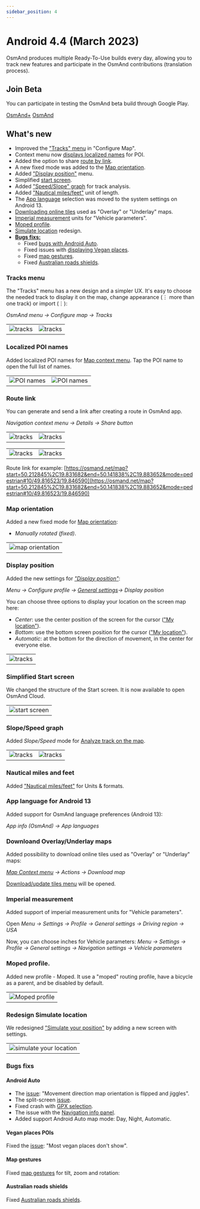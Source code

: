 ```yaml
---
sidebar_position: 4
---
```


# Android 4.4 (March 2023)

OsmAnd produces multiple Ready-To-Use builds every day, allowing you to track new features and participate in the OsmAnd contributions (translation process).

## Join Beta
You can participate in testing the OsmAnd beta build through Google Play. 

<div class="button-row">
  <a class="button button--active" href="https://play.google.com/apps/testing/net.osmand.plus">OsmAnd+</a>
  <a class="button button--active" href="https://play.google.com/apps/testing/net.osmand">OsmAnd</a>
</div>

## What's new


* Improved the ["Tracks" menu](#tracks-menu) in "Configure Map".
* Context menu now [displays localized names](#localized-poi-names) for POI.
* Added the option to share [route by link](#route-link).
* A new fixed mode was added to the [Map orientation](#map-orientation).
* Added ["Display position"](#display-position) menu.
* Simplified [start screen](#simplified-start-screen).
* Added ["Speed/Slope" graph](#speedslope-graph) for track analysis.
* Added ["Nautical miles/feet"](#nautical-miles-and-feet) unit of length.
* The [App language](#app-language-for-android-13) selection was moved to the system settings on Android 13.
* [Downloading online tiles](#downloand-overlayunderlay-maps) used as "Overlay" or "Underlay" maps.
* [Imperial measurement](#imperial-measurement) units for "Vehicle parameters".
* [Moped profile](#moped-profile).
* [Simulate location](#redesign-simulate-location) redesign.
* [**Bugs fixs:**](#bugs-fixs)
  * Fixed [bugs with Android Auto](#android-auto).
  * Fixed issues with [displaying Vegan places](#vegan-places-pois).
  * Fixed [map gestures](#map-gestures).
  * Fixed [Australian roads shields](#australian-roads-shields).



### Tracks menu

The "Tracks" menu has a new design and a simpler UX. It's easy to choose the needed track to display it on the map, change appearance (&#8942; more than one track) or import (&#8942;):  

_OsmAnd menu → Configure map → Tracks_

<table class="blogimage">
  <tr>
    <td><img src={require('@site/blog/2023-03-01-android-4-4/tracks_menu.png').default} alt="tracks"/></td>
    <td><img src={require('@site/blog/2023-03-01-android-4-4/tracks_menu_1.png').default} alt="tracks"/></td>
    </tr>
</table> 

### Localized POI names

Added localized POI names for [Map context menu](../user/map/map-context-menu.md#alternative-names). Tap the POI name to open the full list of names.  

<table class="blogimage">
  <tr>
    <td><img src={require('@site/static/img/map/alternative_names_andr_1.png').default} alt="POI names"/></td>
    <td><img src={require('@site/static/img/map/alternative_names_andr.png').default} alt="POI names"/></td>
    </tr>
</table> 

### Route link

You can generate and send a link after creating a route in OsmAnd app.

_Navigation context menu → Details → Share button_

<table class="blogimage">
  <tr>
    <td><img src={require('@site/blog/2023-03-01-android-4-4/nav_link.png').default} alt="tracks"/></td>
    <td><img src={require('@site/blog/2023-03-01-android-4-4/nav_link_1.png').default} alt="tracks"/></td>
    </tr>
</table> 


<table class="blogimage">
  <tr>
    <td><img src={require('@site/blog/2023-03-01-android-4-4/nav_link_2.png').default} alt="tracks"/></td>
    <td><img src={require('@site/blog/2023-03-01-android-4-4/nav_link_3.png').default} alt="tracks"/></td>
    </tr>
</table> 

Route link for example:  [https://osmand.net/map?start=50.212845%2C19.831682&end=50.141838%2C19.883652&mode=pedestrian#10/49.816523/19.846590](https://osmand.net/map?start=50.212845%2C19.831682&end=50.141838%2C19.883652&mode=pedestrian#10/49.816523/19.846590)


### Map orientation 

Added a new fixed mode for [Map orientation](../user/map/interact-with-map.md#map-orientation-modes):

- _Manually rotated (fixed)_. 

<table class="blogimage">
  <tr>
    <td><img src={require('@site/blog/2023-03-01-android-4-4/map-orientation.png').default} alt="map orientation"/></td>
    </tr>
</table> 

### Display position

Added the new settings for [_"Display position"_](../user/map/interact-with-map.md#map-orientation--compass):

_Menu → Configure profile → [General settings](../user/personal/profiles.md#appearance)→ Display position_

You can choose three options to display your location on the screen map here:

- _Center_: use the center position of the screen for the cursor (["My location"](../user/map/interact-with-map.md#my-location--zoom)).
- _Bottom_: use the bottom screen position for the cursor (["My location"](../user/map/interact-with-map.md#my-location--zoom)).
- _Automatic_: at the bottom for the direction of movement, in the center for everyone else.

<table class="blogimage">
  <tr>
    <td><img src={require('@site/blog/2023-03-01-android-4-4/display_position.png').default} alt="tracks"/></td>
    </tr>
</table> 

### Simplified Start screen

We changed the structure of the Start screen. It is now available to open OsmAnd Cloud.

<table class="blogimage">
  <tr>
    <td><img src={require('@site/blog/2023-03-01-android-4-4/start_screen.png').default} alt="start screen"/></td>
    </tr>
</table> 

### Slope/Speed graph

Added _Slope/Speed_ mode for [Analyze track on the map](../user/map/tracks-on-map.md#analyze-track-on-map).

<table class="blogimage">
  <tr>
    <td><img src={require('@site/blog/2023-03-01-android-4-4/tracks_graph.png').default} alt="tracks"/></td>
    <td><img src={require('@site/blog/2023-03-01-android-4-4/track_graph_1.png').default} alt="tracks"/></td>
    </tr>
</table> 

### Nautical miles and feet

Added ["Nautical miles/feet"](../user/personal/profiles.md#units--formats) for Units & formats.

### App language for Android 13

Added support for OsmAnd language preferences (Android 13):

_App info (OsmAnd) → App languages_

### Downloand Overlay/Underlay maps

Added possibility to download online tiles used as "Overlay" or "Underlay" maps:

_[Map Context menu](https://osmand.net/docs/user/map/map-context-menu#update--download-online-maps) → Actions → Download map_

[Download/update tiles menu](https://osmand.net/docs/user/map/raster-maps#download--update-tiles) will be opened.

### Imperial measurement

Added support of imperial measurement units for "Vehicle parameters".

Open _Menu → Settings → Profile → General settings → Driving region → USA_

Now, you can choose inches for Vehicle parameters: _Menu → Settings → Profile → General settings → Navigation settings → Vehicle parameters_

### Moped profile.

Added new profile - Moped. It use a "moped" routing profile, have a bicycle as a parent, and be disabled by default.

<table class="blogimage">
  <tr>
    <td><img src={require('@site/blog/2023-03-01-android-4-4/moped.png').default} alt="Moped profile"/></td>
    </tr>
</table> 

### Redesign Simulate location

We redesigned ["Simulate your position"](../user/plugins/development.md#plugin-settings) by adding a new screen with settings.

<table class="blogimage">
  <tr>
    <td><img src={require('@site/blog/2023-03-01-android-4-4/simulate_location.png').default} alt="simulate your location"/></td>
    </tr>
</table> 

### Bugs fixs

#### Android Auto

- The [issue](https://github.com/osmandapp/OsmAnd/issues/16041): "Movement direction map orientation is flipped and jiggles".
- The split-screen [issue](https://github.com/osmandapp/OsmAnd/issues/16456).
- Fixed crash with [GPX selection](https://github.com/orgs/osmandapp/projects/19/views/4?pane=issue&itemId=18983833).
- The issue with the [Navigation info panel](https://github.com/osmandapp/OsmAnd/pull/16244).
- Added support Android Auto map mode: Day, Night, Automatic.

#### Vegan places POIs

Fixed the [issue](https://github.com/osmandapp/OsmAnd/issues/15426): "Most vegan places don't show".


#### Map gestures

Fixed [map gestures](https://github.com/osmandapp/OsmAnd/issues/15931) for tilt, zoom and rotation: 

#### Australian roads shields

Fixed [Australian roads shields](https://github.com/osmandapp/OsmAnd/issues/16568).